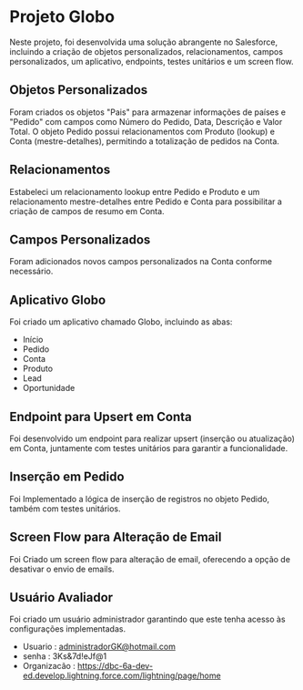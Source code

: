 # Projeto Globo

Neste projeto, foi desenvolvida uma solução abrangente no Salesforce, incluindo a criação de objetos personalizados, relacionamentos, campos personalizados, um aplicativo, endpoints, testes unitários e um screen flow.

## Objetos Personalizados
Foram criados os objetos "Pais" para armazenar informações de países e "Pedido" com campos como Número do Pedido, Data, Descrição e Valor Total. O objeto Pedido possui relacionamentos com Produto (lookup) e Conta (mestre-detalhes), permitindo a totalização de pedidos na Conta.

## Relacionamentos
Estabeleci um relacionamento lookup entre Pedido e Produto e um relacionamento mestre-detalhes entre Pedido e Conta para possibilitar a criação de campos de resumo em Conta.

## Campos Personalizados
Foram adicionados novos campos personalizados na Conta conforme necessário.

## Aplicativo Globo
Foi criado um aplicativo chamado Globo, 
incluindo as abas: 
- Início
- Pedido
- Conta
- Produto
- Lead
- Oportunidade

## Endpoint para Upsert em Conta
Foi desenvolvido um endpoint para realizar upsert (inserção ou atualização) em Conta, juntamente com testes unitários para garantir a funcionalidade.

## Inserção em Pedido
Foi Implementado a lógica de inserção de registros no objeto Pedido, também com testes unitários.

## Screen Flow para Alteração de Email
Foi Criado um screen flow para alteração de email, oferecendo a opção de desativar o envio de emails.

## Usuário Avaliador
Foi criado um usuário administrador garantindo que este tenha acesso às configurações implementadas.

- Usuario : administradorGK@hotmail.com
- senha : 3Ks&7d!eJf@1
- Organizacão :  https://dbc-6a-dev-ed.develop.lightning.force.com/lightning/page/home
